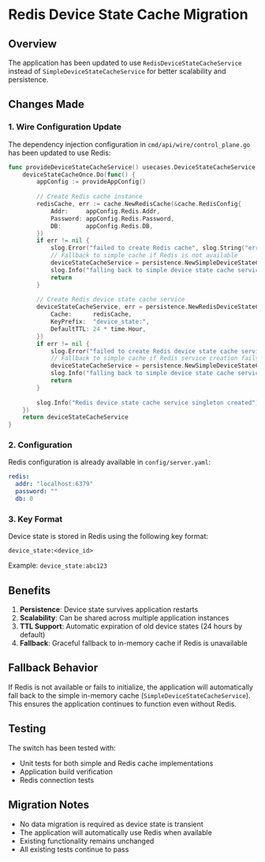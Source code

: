 # Redis Device State Cache Migration

## Overview

The application has been updated to use `RedisDeviceStateCacheService` instead of `SimpleDeviceStateCacheService` for better scalability and persistence.

## Changes Made

### 1. Wire Configuration Update

The dependency injection configuration in `cmd/api/wire/control_plane.go` has been updated to use Redis:

```go
func provideDeviceStateCacheService() usecases.DeviceStateCacheService {
    deviceStateCacheOnce.Do(func() {
        appConfig := provideAppConfig()
        
        // Create Redis cache instance
        redisCache, err := cache.NewRedisCache(&cache.RedisConfig{
            Addr:     appConfig.Redis.Addr,
            Password: appConfig.Redis.Password,
            DB:       appConfig.Redis.DB,
        })
        if err != nil {
            slog.Error("failed to create Redis cache", slog.String("error", err.Error()))
            // Fallback to simple cache if Redis is not available
            deviceStateCacheService = persistence.NewSimpleDeviceStateCacheService()
            slog.Info("falling back to simple device state cache service")
            return
        }
        
        // Create Redis device state cache service
        deviceStateCacheService, err = persistence.NewRedisDeviceStateCacheService(&persistence.RedisDeviceStateCacheConfig{
            Cache:      redisCache,
            KeyPrefix:  "device_state:",
            DefaultTTL: 24 * time.Hour,
        })
        if err != nil {
            slog.Error("failed to create Redis device state cache service", slog.String("error", err.Error()))
            // Fallback to simple cache if Redis service creation fails
            deviceStateCacheService = persistence.NewSimpleDeviceStateCacheService()
            slog.Info("falling back to simple device state cache service")
            return
        }
        
        slog.Info("Redis device state cache service singleton created")
    })
    return deviceStateCacheService
}
```

### 2. Configuration

Redis configuration is already available in `config/server.yaml`:

```yaml
redis:
  addr: "localhost:6379"
  password: ""
  db: 0
```

### 3. Key Format

Device state is stored in Redis using the following key format:
```
device_state:<device_id>
```

Example: `device_state:abc123`

## Benefits

1. **Persistence**: Device state survives application restarts
2. **Scalability**: Can be shared across multiple application instances
3. **TTL Support**: Automatic expiration of old device states (24 hours by default)
4. **Fallback**: Graceful fallback to in-memory cache if Redis is unavailable

## Fallback Behavior

If Redis is not available or fails to initialize, the application will automatically fall back to the simple in-memory cache (`SimpleDeviceStateCacheService`). This ensures the application continues to function even without Redis.

## Testing

The switch has been tested with:
- Unit tests for both simple and Redis cache implementations
- Application build verification
- Redis connection tests

## Migration Notes

- No data migration is required as device state is transient
- The application will automatically use Redis when available
- Existing functionality remains unchanged
- All existing tests continue to pass 